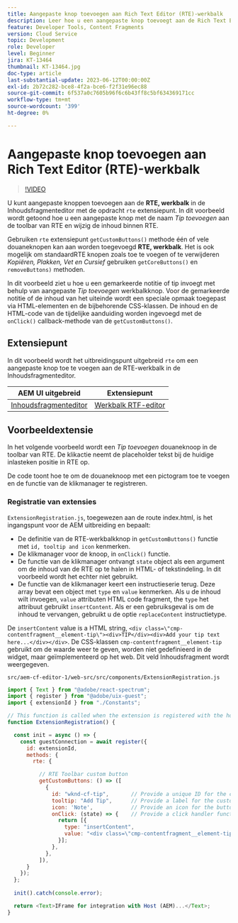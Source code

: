 ```yaml
---
title: Aangepaste knop toevoegen aan Rich Text Editor (RTE)-werkbalk
description: Leer hoe u een aangepaste knop toevoegt aan de Rich Text Editor (RTE)-werkbalk in de AEM Content Fragment Editor
feature: Developer Tools, Content Fragments
version: Cloud Service
topic: Development
role: Developer
level: Beginner
jira: KT-13464
thumbnail: KT-13464.jpg
doc-type: article
last-substantial-update: 2023-06-12T00:00:00Z
exl-id: 2b72c282-bce8-4f2a-bce6-f2f31e96ec88
source-git-commit: 6f537a0c7605b96f6c6b43ff8c5bf634369171cc
workflow-type: tm+mt
source-wordcount: '399'
ht-degree: 0%

---
```


# Aangepaste knop toevoegen aan Rich Text Editor (RTE)-werkbalk

>[!VIDEO](https://video.tv.adobe.com/v/3420768?quality=12&learn=on)

U kunt aangepaste knoppen toevoegen aan de **RTE, werkbalk** in de Inhoudsfragmenteditor met de opdracht `rte` extensiepunt. In dit voorbeeld wordt getoond hoe u een aangepaste knop met de naam _Tip toevoegen_ aan de toolbar van RTE en wijzig de inhoud binnen RTE.

Gebruiken `rte` extensiepunt `getCustomButtons()` methode één of vele douaneknopen kan aan worden toegevoegd **RTE, werkbalk**. Het is ook mogelijk om standaardRTE knopen zoals toe te voegen of te verwijderen _Kopiëren, Plakken, Vet en Cursief_ gebruiken `getCoreButtons()` en `removeButtons)` methoden.

In dit voorbeeld ziet u hoe u een gemarkeerde notitie of tip invoegt met behulp van aangepaste _Tip toevoegen_ werkbalkknop. Voor de gemarkeerde notitie of de inhoud van het uiteinde wordt een speciale opmaak toegepast via HTML-elementen en de bijbehorende CSS-klassen. De inhoud en de HTML-code van de tijdelijke aanduiding worden ingevoegd met de `onClick()` callback-methode van de `getCustomButtons()`.

## Extensiepunt

In dit voorbeeld wordt het uitbreidingspunt uitgebreid `rte` om een aangepaste knop toe te voegen aan de RTE-werkbalk in de Inhoudsfragmenteditor.

| AEM UI uitgebreid | Extensiepunt |
| ------------------------ | --------------------- | 
| [Inhoudsfragmenteditor](https://developer.adobe.com/uix/docs/services/aem-cf-editor/) | [Werkbalk RTF-editor](https://developer.adobe.com/uix/docs/services/aem-cf-editor/api/rte-toolbar/) |

## Voorbeeldextensie

In het volgende voorbeeld wordt een _Tip toevoegen_ douaneknoop in de toolbar van RTE. De klikactie neemt de placeholder tekst bij de huidige inlasteken positie in RTE op.

De code toont hoe te om de douaneknoop met een pictogram toe te voegen en de functie van de klikmanager te registreren.

### Registratie van extensies

`ExtensionRegistration.js`, toegewezen aan de route index.html, is het ingangspunt voor de AEM uitbreiding en bepaalt:

+ De definitie van de RTE-werkbalkknop in `getCustomButtons()` functie met `id, tooltip and icon` kenmerken.
+ De klikmanager voor de knoop, in `onClick()` functie.
+ De functie van de klikmanager ontvangt `state` object als een argument om de inhoud van de RTE op te halen in HTML- of tekstindeling. In dit voorbeeld wordt het echter niet gebruikt.
+ De functie van de klikmanager keert een instructieserie terug. Deze array bevat een object met `type` en `value` kenmerken. Als u de inhoud wilt invoegen, `value` attributen HTML code fragment, the `type` het attribuut gebruikt `insertContent`. Als er een gebruiksgeval is om de inhoud te vervangen, gebruikt u de optie `replaceContent` instructietype.

De `insertContent` value is a HTML string, `<div class=\"cmp-contentfragment__element-tip\"><div>TIP</div><div>Add your tip text here...</div></div>`. De CSS-klassen `cmp-contentfragment__element-tip` gebruikt om de waarde weer te geven, worden niet gedefinieerd in de widget, maar geïmplementeerd op het web. Dit veld Inhoudsfragment wordt weergegeven.


`src/aem-cf-editor-1/web-src/src/components/ExtensionRegistration.js`

```javascript
import { Text } from "@adobe/react-spectrum";
import { register } from "@adobe/uix-guest";
import { extensionId } from "./Constants";

// This function is called when the extension is registered with the host and runs in an iframe in the Content Fragment Editor browser window.
function ExtensionRegistration() {

  const init = async () => {
    const guestConnection = await register({
      id: extensionId,
      methods: {
        rte: {

          // RTE Toolbar custom button
          getCustomButtons: () => ([
            {
              id: "wknd-cf-tip",       // Provide a unique ID for the custom button
              tooltip: "Add Tip",      // Provide a label for the custom button
              icon: 'Note',            // Provide an icon for the button (see https://spectrum.adobe.com/page/icons/ for a list of available icons)
              onClick: (state) => {    // Provide a click handler function that returns the instructions array with type and value. This example inserts the HTML snippet for TIP content.
                return [{
                  type: "insertContent",
                  value: "<div class=\"cmp-contentfragment__element-tip\"><div>TIP</div><div>Add your tip text here...</div></div>"
                }];
              },
            },
          ]),
      }
    });
  };
  
  init().catch(console.error);

  return <Text>IFrame for integration with Host (AEM)...</Text>;
}
```
